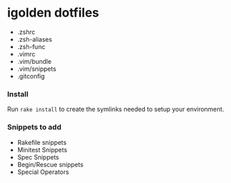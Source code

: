 igolden dotfiles
===

* .zshrc
* .zsh-aliases
* .zsh-func
* .vimrc
* .vim/bundle
* .vim/snippets
* .gitconfig





### Install

Run `rake install` to create the symlinks needed to setup your environment.

### Snippets to add

* Rakefile snippets
* Minitest Snippets
* Spec Snippets
* Begin/Rescue snippets
* Special Operators

